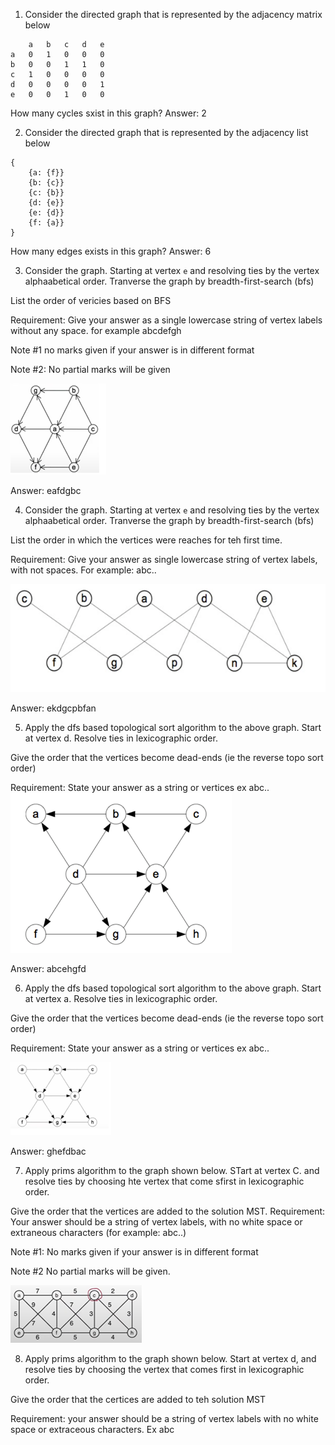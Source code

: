 1. Consider the directed graph that is represented by the adjacency matrix below
```
    a   b   c   d   e
a   0   1   0   0   0
b   0   0   1   1   0
c   1   0   0   0   0
d   0   0   0   0   1
e   0   0   1   0   0
```

How many cycles sxist in this graph?
Answer: 2

2. Consider the directed graph that is represented by the adjacency list below
```
{
    {a: {f}}
    {b: {c}}
    {c: {b}}
    {d: {e}}
    {e: {d}}
    {f: {a}}
}
```

How many edges exists in this graph?
Answer: 6

3. Consider the graph. Starting at vertex `e` and resolving ties by the vertex alphaabetical order. Tranverse the graph by breadth-first-search (bfs)

List the order of vericies based on BFS

Requirement: Give your answer as a single lowercase string of vertex labels without any space. for example abcdefgh

Note #1 no marks given if your answer is in different format

Note #2: No partial marks will be given

![](img/q2.png)

Answer: eafdgbc


4. Consider the graph. Starting at vertex `e` and resolving ties by the vertex alphaabetical order. Tranverse the graph by breadth-first-search (bfs)

List the order in which the vertices were reaches for teh first time.

Requirement: Give your answer as single lowercase string of vertex labels, with not spaces. For example: abc..

![](img/q3.png)

Answer: ekdgcpbfan

5. Apply the dfs based topological sort algorithm to the above graph. Start at vertex d. Resolve ties in lexicographic order.

Give the order that the vertices become dead-ends (ie the reverse topo sort order)

Requirement: State your answer as a string or vertices ex abc..
![](img/q4.png)

Answer: abcehgfd

6. Apply the dfs based topological sort algorithm to the above graph. Start at vertex a. Resolve ties in lexicographic order.

Give the order that the vertices become dead-ends (ie the reverse topo sort order)

Requirement: State your answer as a string or vertices ex abc..

![](img/q6.png)

Answer: ghefdbac

7. Apply prims algorithm to the graph shown below. STart at vertex C. and resolve ties by choosing hte vertex that come sfirst in lexicographic order.

Give the order that the vertices are added to the solution MST.
Requirement: Your answer should be a string of vertex labels, with no white space or extraneous characters (for example: abc..)

Note #1: No marks given if your answer is in different format

Note #2 No partial marks will be given.

![](img/q7.png)

8. Apply prims algorithm to the graph shown below. Start at vertex d, and resolve ties by choosing the vertex that comes first in lexicographic order. 

Give the order that the certices are added to teh solution MST

Requirement: your answer should be a string of vertex labels with no white space or extraceous characters. Ex abc


